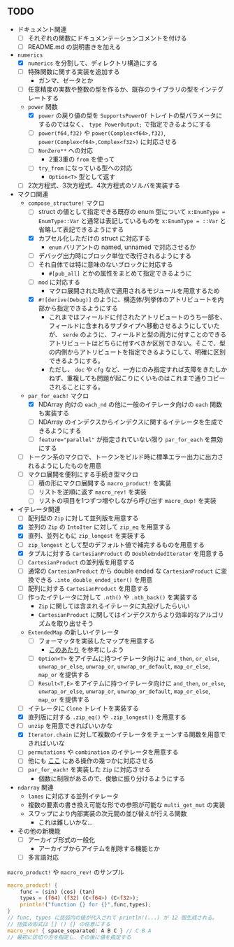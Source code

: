 TODO
---

- ドキュメント関連
	- [ ] それぞれの関数にドキュメンテーションコメントを付ける
	- [ ] README.md の説明書きを加える
- `numerics`
	- [x] `numerics` を分割して、ディレクトリ構造にする
	- [ ] 特殊関数に関する実装を追加する
		- ガンマ、ゼータとか
	- [ ] 任意精度の実数や整数の型を作るか、既存のライブラリの型をインテグレートする
	- `power` 関数
		- [x] `power` の戻り値の型を `SupportsPowerOf` トレイトの型パラメータにするのではなく、 `type PowerOutput;` で指定できるようにする
		- [ ] `power(f64,f32)` や `power(Complex<f64>,f32)`, `power(Complex<f64>,Complex<f32>)` に対応させる
		- [ ] `NonZero**` への対応
			- 2重3重の `from` を使って
		- [ ] `try_from` になっている型への対応
			- `Option<T>` 型として返す
	- [ ] 2次方程式、3次方程式、4次方程式のソルバを実装する
- マクロ関連
	- `compose_structure!` マクロ
		- [ ] struct の値として指定できる既存の enum 型について `x:EnumType = EnumType::Var` と通常は表記しているものを `x:EnumType = ::Var` と省略して表記できるようにする
		- [x] カプセル化しただけの struct に対応する
			- `enum` バリアントの named, unnamed で対応させるか
		- [ ] デバッグ出力時にブロック単位で改行されるようにする
		- [ ] それ自体では特に意味のないブロックに対応する
			- `#[pub_all]` とかの属性をまとめて指定できるように
		- [ ] `mod` に対応する
			- マクロ展開された時点で適用されるモジュールを用意するため
		- [x] `#![derive(Debug)]` のように、構造体/列挙体のアトリビュートを内部から指定できるようにする
			- これまではフィールドに付されたアトリビュートのうち一部を、フィールドに含まれるサブタイプへ移動させるようにしていたが、 `serde` のように、フィールドと型の両方に付すことのできるアトリビュートはどちらに付すべきか区別できない。そこで、型の内側からアトリビュートを指定できるようにして、明確に区別できるようにする。
			- ただし、 `doc` や `cfg` など、一方にのみ指定すれば支障をきたしかねず、重複しても問題が起こりにくいものはこれまで通りコピーされることにする。
	- `par_for_each!` マクロ
		- [x] NDArray 向けの `each_nd` の他に一般のイテレータ向けの `each` 関数も実装する
		- [ ] NDArray のインデクスからインデクスに関するイテレータを生成できるようにする
		- [ ] `feature="parallel"` が指定されていない限り `par_for_each` を無効にする
	- [ ] トークン系のマクロで、トークンをビルド時に標準エラー出力に出力されるようにしたものを用意
	- [ ] マクロ展開を便利にする手続き型マクロ
		- [ ] 積の形にマクロ展開する `macro_product!` を実装
		- [ ] リストを逆順に返す `macro_rev!` を実装
		- [ ] リストの項目を1つずつ増やしながら呼び出す `macro_dup!` を実装
- イテレータ関連
	- [ ] 配列型の `Zip` に対して並列版を用意する
	- [x] 並列の `Zip` の `IntoIter` に対して `zip_eq` を用意する
	- [x] 直列、並列ともに `zip_longest` を実装する
	- [ ] `zip_longest` として型のデフォルト値で補完するものを用意する
	- [x] タプルに対する `CartesianProduct` の `DoubleEndedIterator` を用意する
	- [ ] `CartesianProduct` の並列版を用意する
	- [ ] 通常の `CartesianProduct` から double ended な `CartesianProduct` に変換できる `.into_double_ended_iter()` を用意
	- [ ] 配列に対する `CartesianProduct` を用意する
	- [ ] 作ったイテレータに対して `.nth()` や `.nth_back()` を実装する
		- `Zip` に関しては含まれるイテレータに丸投げしたらいい
		- `CartesianProduct` に関してはインデクスからより効率的なアルゴリズムを取り出せそう
	- `ExtendedMap` の新しいイテレータ
		- [ ] フォーマッタを実装したマップを用意する
			- [このあたり](https://docs.rs/itertools/latest/itertools/trait.Itertools.html#method.format) を参考にしよう
		- [ ] `Option<T>` をアイテムに持つイテレータ向けに `and_then`, `or_else`, `unwrap_or_else`, `unwrap_or`, `unwrap_or_default`, `map_or_else`, `map_or` を提供する
		- [ ] `Result<T,E>` をアイテムに持つイテレータ向けに `and_then`, `or_else`, `unwrap_or_else`, `unwrap_or`, `unwrap_or_default`, `map_or_else`, `map_or` を提供する
	- [ ] イテレータに `Clone` トレイトを実装する
	- [x] 直列版に対する `.zip_eq()` や `.zip_longest()` を用意する
	- [ ] `unzip` を用意できればいいかな
	- [x] `Iterator.chain` に対して複数のイテレータをチェーンする関数を用意できればいいな
	- [ ] `permutations` や `combination` のイテレータを用意する
	- [ ] 他にも [ここ](https://docs.rs/itertools/0.10.5/itertools/trait.Itertools.html#method.cartesian_product) にある操作の幾つかに対応させる
	- [ ] `par_for_each!` を実装した `Zip` に対応させる
		- 個数に制限があるので、俊敏に振り分けるようにする
- `ndarray` 関連
	- `lanes` に対応する並列イテレータ
	- 複数の要素の書き換え可能な形での参照が可能な `multi_get_mut` の実装
	- スワップにより内部実装の次元間の並び替えが行える関数
		- これは難しいかな...
- その他の新機能
	- [ ] アーカイブ形式の一般化
		- アーカイブからアイテムを削除する機能とか
	- [ ] 多言語対応

`macro_product!` や `macro_rev!` のサンプル
```rust
macro_product! {
	func = (sin) (cos) (tan)
	types = (f64) (f32) (C<f64>) (C<f32>);
	println!("function {} for {}",func,types);
}
// func, types に括弧内の値が代入されて println!(...) が 12 個生成される。
// 括弧の形式は [] () {} の任意にする
macro_rev! { space_separated: A B C } // C B A
// 最初に区切り方を指定し、その後に値を指定する
```
